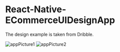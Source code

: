 # React-Native-ECommerceUIDesignApp

The design example is taken from Dribble.

![appPicture1](https://github.com/muratmnz/React-Native-ECommerceUIDesignApp//main/appPicture1.png?raw=true)
![appPicture2](https://github.com/muratmnz/React-Native-ECommerceUIDesignApp//main/appPicture2.png?raw=true)
